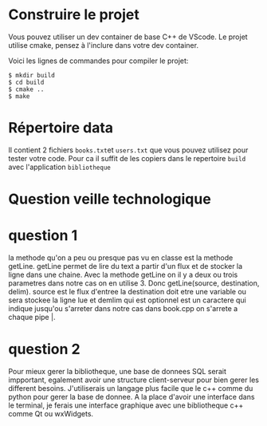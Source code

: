 # Construire le projet
Vous pouvez utiliser un dev container de base C++ de VScode.
Le projet utilise cmake, pensez à l'inclure dans votre dev container.

Voici les lignes de commandes pour compiler le projet:
```
$ mkdir build
$ cd build
$ cmake ..
$ make
```

# Répertoire data

Il contient 2 fichiers `books.txt`et `users.txt` que vous pouvez utilisez pour tester votre code.
Pour ca il suffit de les copiers dans le repertoire `build` avec l'application `bibliotheque`

# Question veille technologique

# question 1

la methode qu'on a peu ou presque pas vu en classe est la methode getLine. getLine permet de lire du text a partir d'un flux et de stocker la ligne dans une chaine. Avec la methode getLine on il y a deux ou trois parametres dans notre cas on en utilise 3. Donc getLine(source, destination, delim). source est le flux d'entree la destination doit etre une variable ou sera stockee la ligne lue et demlim qui est optionnel est un caractere qui indique jusqu'ou s'arreter dans notre cas dans book.cpp on s'arrete a chaque pipe |.

# question 2

Pour mieux gerer la bibliotheque, une base de donnees SQL serait impportant, egalement avoir une structure client-serveur pour bien gerer les different besoins. J'utiliserais un langage plus facile que le c++ comme du python pour gerer la base de donnee. A la place d'avoir une interface dans le terminal, je ferais une interface graphique avec une bibliotheque c++ comme Qt ou wxWidgets.